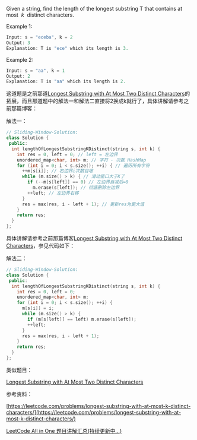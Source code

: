 Given a string, find the length of the longest substring T that contains at most  _k_  distinct characters.

Example 1:

```cpp
Input: s = "eceba", k = 2
Output: 3
Explanation: T is "ece" which its length is 3.
```

Example 2:

```cpp
Input: s = "aa", k = 1
Output: 2
Explanation: T is "aa" which its length is 2.
```

这道题是之前那道[Longest Substring with At Most Two Distinct Characters](http://www.cnblogs.com/grandyang/p/5185561.html)的拓展，而且那道题中的解法一和解法二直接将2换成k就行了，具体讲解请参考之前那篇博客：

解法一：

```cpp
// Sliding-Window-Solution:
class Solution {
 public:
  int lengthOfLongestSubstringKDistinct(string s, int k) {
    int res = 0, left = 0; // left = 左边界
    unordered_map<char, int> m; // 字符 - 次数 HashMap
    for (int i = 0; i < s.size(); ++i) { // 遍历所有字符
      ++m[s[i]]; // 右边界i次数自增
      while (m.size() > k) { // 滑动窗口大于K了
        if (--m[s[left]] == 0) // 左边界自减后=0
          m.erase(s[left]); // 彻底删除左边界
        ++left; // 左边界右移
      }
      res = max(res, i - left + 1); // 更新res为更大值
    }
    return res;
  }
};
```

具体讲解请参考之前那篇博客[Longest Substring with At Most Two Distinct Characters](http://www.cnblogs.com/grandyang/p/5185561.html)，参见代码如下：

解法二：

```cpp
// Sliding-Window-Solution:
class Solution {
 public:
  int lengthOfLongestSubstringKDistinct(string s, int k) {
    int res = 0, left = 0;
    unordered_map<char, int> m;
    for (int i = 0; i < s.size(); ++i) {
      m[s[i]] = i;
      while (m.size() > k) {
        if (m[s[left]] == left) m.erase(s[left]);
        ++left;
      }
      res = max(res, i - left + 1);
    }
    return res;
  }
};
```

类似题目：

[Longest Substring with At Most Two Distinct Characters](http://www.cnblogs.com/grandyang/p/5185561.html)

参考资料：

[https://leetcode.com/problems/longest-substring-with-at-most-k-distinct-characters/](https://leetcode.com/problems/longest-substring-with-at-most-k-distinct-characters/)

[LeetCode All in One 题目讲解汇总(持续更新中...)](http://www.cnblogs.com/grandyang/p/4606334.html)
